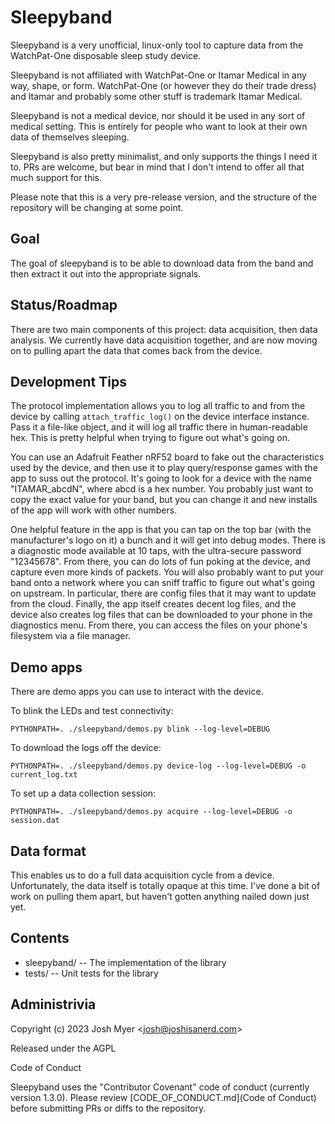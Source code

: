 # Sleepyband

Sleepyband is a very unofficial, linux-only tool to capture data from
the WatchPat-One disposable sleep study device.

Sleepyband is not affiliated with WatchPat-One or Itamar Medical in
any way, shape, or form.  WatchPat-One (or however they do their trade
dress) and Itamar and probably some other stuff is trademark Itamar
Medical.

Sleepyband is not a medical device, nor should it be used in any sort
of medical setting.  This is entirely for people who want to look at
their own data of themselves sleeping.

Sleepyband is also pretty minimalist, and only supports the things I
need it to.  PRs are welcome, but bear in mind that I don't intend to
offer all that much support for this.

Please note that this is a very pre-release version, and the structure
of the repository will be changing at some point.

## Goal

The goal of sleepyband is to be able to download data from the band
and then extract it out into the appropriate signals.

## Status/Roadmap

There are two main components of this project: data acquisition, then
data analysis.  We currently have data acquisition together, and are
now moving on to pulling apart the data that comes back from the
device.

## Development Tips

The protocol implementation allows you to log all traffic to and from
the device by calling `attach_traffic_log()` on the device interface
instance.  Pass it a file-like object, and it will log all traffic
there in human-readable hex.  This is pretty helpful when trying to
figure out what's going on.

You can use an Adafruit Feather nRF52 board to fake out the
characteristics used by the device, and then use it to play
query/response games with the app to suss out the protocol.  It's
going to look for a device with the name "ITAMAR_abcdN", where abcd is
a hex number.  You probably just want to copy the exact value for your
band, but you can change it and new installs of the app will work with
other numbers.

One helpful feature in the app is that you can tap on the top bar
(with the manufacturer's logo on it) a bunch and it will get into
debug modes.  There is a diagnostic mode available at 10 taps, with
the ultra-secure password "12345678".  From there, you can do lots of
fun poking at the device, and capture even more kinds of packets.  You
will also probably want to put your band onto a network where you can
sniff traffic to figure out what's going on upstream.  In particular,
there are config files that it may want to update from the cloud.
Finally, the app itself creates decent log files, and the device also
creates log files that can be downloaded to your phone in the
diagnostics menu.  From there, you can access the files on your
phone's filesystem via a file manager.

## Demo apps

There are demo apps you can use to interact with the device.

To blink the LEDs and test connectivity:
```
PYTHONPATH=. ./sleepyband/demos.py blink --log-level=DEBUG
```

To download the logs off the device:
```
PYTHONPATH=. ./sleepyband/demos.py device-log --log-level=DEBUG -o current_log.txt
```

To set up a data collection session:
```
PYTHONPATH=. ./sleepyband/demos.py acquire --log-level=DEBUG -o session.dat
```

## Data format

This enables us to do a full data acquisition cycle from a device.
Unfortunately, the data itself is totally opaque at this time.  I've
done a bit of work on pulling them apart, but haven't gotten anything
nailed down just yet.

## Contents

* sleepyband/ -- The implementation of the library
* tests/ -- Unit tests for the library


## Administrivia

Copyright (c) 2023 Josh Myer <<josh@joshisanerd.com>>

Released under the AGPL

Code of Conduct

Sleepyband uses the "Contributor Covenant" code of conduct (currently
version 1.3.0).  Please review [CODE_OF_CONDUCT.md](Code of Conduct)
before submitting PRs or diffs to the repository.